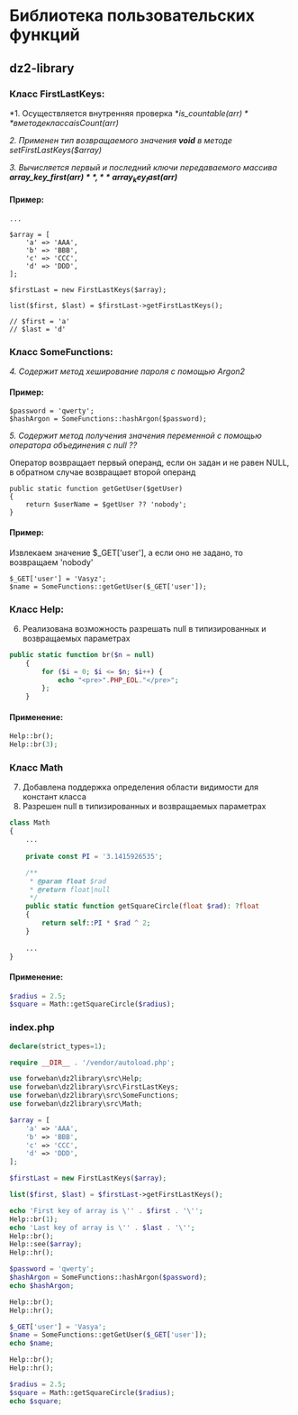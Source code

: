 Библиотека пользовательских функций
===================================
## dz2-library

### Класс FirstLastKeys:

*1. Осуществляется внутренняя проверка **is_countable($arr)** в методе класса isCount($arr)*

*2. Применен тип возвращаемого значения **void** в методе setFirstLastKeys($array)*

*3. Вычисляется первый и последний ключи передаваемого массива **array_key_first($arr)**, **array_key_last($arr)***

#### Пример:
```<?php
...

$array = [
    'a' => 'AAA',
    'b' => 'BBB',
    'c' => 'CCC',
    'd' => 'DDD',
];

$firstLast = new FirstLastKeys($array);

list($first, $last) = $firstLast->getFirstLastKeys();

// $first = 'a'
// $last = 'd'
```

### Класс SomeFunctions:

*4. Содержит метод хеширование пароля с помощью Argon2*

#### Пример:
```<?php
$password = 'qwerty';
$hashArgon = SomeFunctions::hashArgon($password);
```

*5. Содержит метод получения значения переменной с помощью  оператора объединения с null ??*

Оператор возвращает первый операнд, если он задан и не равен NULL, в обратном случае возвращает второй операнд
```
public static function getGetUser($getUser)
{
    return $userName = $getUser ?? 'nobody';
}
```

#### Пример:
Извлекаем значение $_GET['user'], а если оно не задано, то возвращаем 'nobody'

```
$_GET['user'] = 'Vasyz';
$name = SomeFunctions::getGetUser($_GET['user']);
```

### Класс Help:

6. Реализована возможность разрешать null в типизированных и возвращаемых параметрах

```php
public static function br($n = null)
    {
        for ($i = 0; $i <= $n; $i++) {
            echo "<pre>".PHP_EOL."</pre>";
        };
    }
```

#### Применение:
```php
Help::br();
Help::br(3);
```

### Класс Math

7. Добавлена поддержка определения области видимости для констант класса
8. Разрешен null в типизированных и возвращаемых параметрах

```php
class Math
{
    ...
    
    private const PI = '3.1415926535';

    /**
     * @param float $rad
     * @return float|null
     */
    public static function getSquareCircle(float $rad): ?float
    {
        return self::PI * $rad ^ 2;
    }
    
    ...
}
```

#### Применение:
```php
$radius = 2.5;
$square = Math::getSquareCircle($radius);
```

### index.php
```php
declare(strict_types=1);

require __DIR__ . '/vendor/autoload.php';

use forweban\dz2library\src\Help;
use forweban\dz2library\src\FirstLastKeys;
use forweban\dz2library\src\SomeFunctions;
use forweban\dz2library\src\Math;

$array = [
    'a' => 'AAA',
    'b' => 'BBB',
    'c' => 'CCC',
    'd' => 'DDD',
];

$firstLast = new FirstLastKeys($array);

list($first, $last) = $firstLast->getFirstLastKeys();

echo 'First key of array is \'' . $first . '\'';
Help::br(1);
echo 'Last key of array is \'' . $last . '\'';
Help::br();
Help::see($array);
Help::hr();

$password = 'qwerty';
$hashArgon = SomeFunctions::hashArgon($password);
echo $hashArgon;

Help::br();
Help::hr();

$_GET['user'] = 'Vasya';
$name = SomeFunctions::getGetUser($_GET['user']);
echo $name;

Help::br();
Help::hr();

$radius = 2.5;
$square = Math::getSquareCircle($radius);
echo $square;

```

